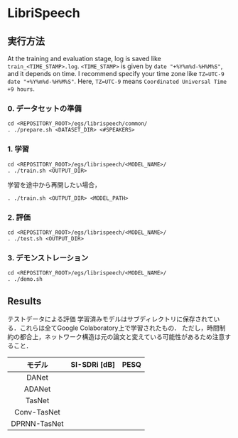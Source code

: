 # LibriSpeech

## 実行方法
At the training and evaluation stage, log is saved like `train_<TIME_STAMP>.log`.
`<TIME_STAMP>` is given by `date "+%Y%m%d-%H%M%S"`, and it depends on time.
I recommend specify your time zone like `TZ=UTC-9 date "+%Y%m%d-%H%M%S"`.
Here, `TZ=UTC-9` means `Coordinated Universal Time +9 hours`.

### 0. データセットの準備
```
cd <REPOSITORY_ROOT>/egs/librispeech/common/
. ./prepare.sh <DATASET_DIR> <#SPEAKERS>
```

### 1. 学習
```
cd <REPOSITORY_ROOT>/egs/librispeech/<MODEL_NAME>/
. ./train.sh <OUTPUT_DIR>
```

学習を途中から再開したい場合，
```
. ./train.sh <OUTPUT_DIR> <MODEL_PATH>
```

### 2. 評価
```
cd <REPOSITORY_ROOT>/egs/librispeech/<MODEL_NAME>/
. ./test.sh <OUTPUT_DIR>
```

### 3. デモンストレーション
```
cd <REPOSITORY_ROOT>/egs/librispeech/<MODEL_NAME>/
. ./demo.sh
```

## Results
テストデータによる評価
学習済みモデルはサブディレクトリに保存されている．これらは全てGoogle Colaboratory上で学習されたもの．
ただし，時間制約の都合上，ネットワーク構造は元の論文と変えている可能性があるため注意すること．

| モデル | SI-SDRi [dB] | PESQ |
| :---: | :---: | :---: |
| DANet |  |  |
| ADANet |  |  |
| TasNet |  |  |
| Conv-TasNet |  |  |
| DPRNN-TasNet |  |  |
